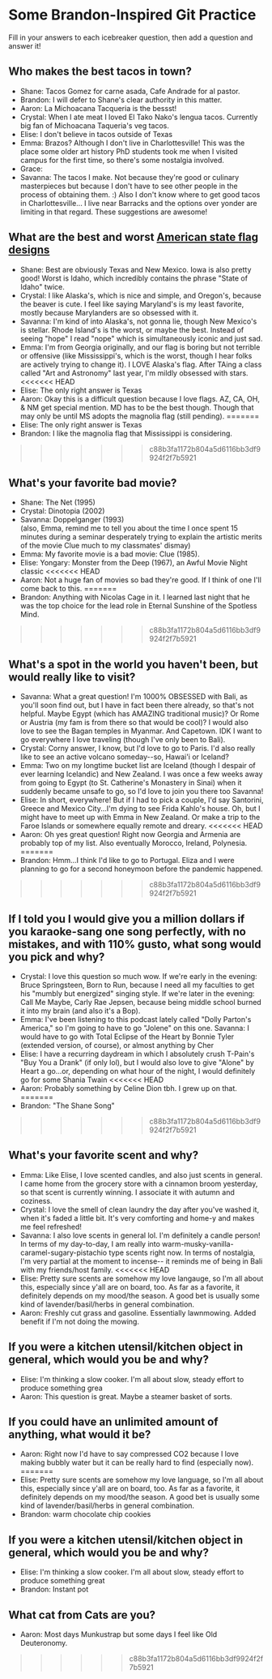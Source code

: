 # Some Brandon-Inspired Git Practice
Fill in your answers to each icebreaker question, then add a question and answer it!

## Who makes the best tacos in town?
* Shane: Tacos Gomez for carne asada, Cafe Andrade for al pastor.
* Brandon: I will defer to Shane's clear authority in this matter.
* Aaron: La Michoacana Tacqueria is the bessst! 
* Crystal: When I ate meat I loved El Tako Nako's lengua tacos. Currently big fan of Michoacana Taqueria's veg tacos.
* Elise: I don't believe in tacos outside of Texas
* Emma: Brazos? Although I don't live in Charlottesville! This was the place some older art history PhD students took me when I visited campus for the first time, so there's some nostalgia involved. 
* Grace: 
* Savanna: The tacos I make. Not because they're good or culinary masterpieces but because I don't have to see other people in the process of obtaining them. :) Also I don't know where to get good tacos in Charlottesville... I live near Barracks and the options over yonder are limiting in that regard. These suggestions are awesome!

## What are the best and worst [American state flag designs](https://en.wikipedia.org/wiki/Flags_of_the_U.S._states_and_territories)
* Shane: Best are obviously Texas and New Mexico. Iowa is also pretty good! Worst is Idaho, which incredibly contains the phrase "State of Idaho" twice.
* Crystal: I like Alaska's, which is nice and simple, and Oregon's, because the beaver is cute. I feel like saying Maryland's is my least favorite, mostly because  Marylanders are so obsessed with it.
* Savanna: I'm kind of into Alaska's, not gonna lie, though New Mexico's is stellar. Rhode Island's is the worst, or maybe the best. Instead of seeing "hope" I read "nope" which is simultaneously iconic and just sad. 
* Emma: I'm from Georgia originally, and our flag is boring but not terrible or offensive (like Mississippi's, which is the worst, though I hear folks are actively trying to change it). I LOVE Alaska's flag. After TAing a class called "Art and Astronomy" last year, I'm mildly obsessed with stars.
<<<<<<< HEAD
* Elise: The only right answer is Texas
* Aaron: Okay this is a difficult question because I love flags. AZ, CA, OH, & NM get special mention. MD has to be the best though. Though that may only be until MS adopts the magnolia flag (still pending). 
=======
* Elise: The only right answer is Texas 
* Brandon: I like the magnolia flag that Mississippi is considering.
>>>>>>> c88b3fa1172b804a5d6116bb3df9924f2f7b5921
## What's your favorite bad movie?
* Shane: The Net (1995)
* Crystal: Dinotopia (2002)
* Savanna: Doppelganger (1993)    
(also, Emma, remind me to tell you about the time I once spent 15 minutes during a seminar desperately trying to explain the artistic merits of the movie Clue much to my classmates' dismay)
* Emma: My favorite movie is a bad movie: Clue (1985).
* Elise: Yongary: Monster from the Deep (1967), an Awful Movie Night classic
<<<<<<< HEAD
* Aaron: Not a huge fan of movies so bad they're good. If I think of one I'll come back to this. 
=======
* Brandon: Anything with Nicolas Cage in it. I learned last night that he was the top choice for the lead role in Eternal Sunshine of the Spotless Mind. 
>>>>>>> c88b3fa1172b804a5d6116bb3df9924f2f7b5921
## What's a spot in the world you haven't been, but would really like to visit?
* Savanna: What a great question! I'm 1000% OBSESSED with Bali, as you'll soon find out, but I have in fact been there already, so that's not helpful. Maybe Egypt (which has AMAZING traditional music)? Or Rome or Austria (my fam is from there so that would be cool)? I would also love to see the Bagan temples in Myanmar. And Capetown. IDK I want to go everywhere I love traveling (though I've only been to Bali).
* Crystal: Corny answer, I know, but I'd love to go to Paris. I'd also really like to see an active volcano someday--so, Hawai'i or Iceland?
* Emma: Two on my longtime bucket list are Iceland (though I despair of ever learning Icelandic) and New Zealand. I was once a few weeks away from going to Egypt (to St. Catherine's Monastery in Sinai) when it suddenly became unsafe to go, so I'd love to join you there too Savanna!
* Elise: In short, everywhere!  But if I had to pick a couple, I'd say Santorini, Greece and Mexico City...I'm dying to see Frida Kahlo's house.  Oh, but I might have to meet up with Emma in New Zealand.  Or make a trip to the Faroe Islands or somewhere equally remote and dreary. 
<<<<<<< HEAD
* Aaron: Oh yes great question! Right now Georgia and Armenia are probably top of my list. Also eventually Morocco, Ireland, Polynesia. 
=======
* Brandon: Hmm…I think I'd like to go to Portugal. Eliza and I were planning to go for a second honeymoon before the pandemic happened.

>>>>>>> c88b3fa1172b804a5d6116bb3df9924f2f7b5921
## If I told you I would give you a million dollars if you karaoke-sang one song perfectly, with no mistakes, and with 110% gusto, what song would you pick and why? 
* Crystal: I love this question so much wow. If we're early in the evening: Bruce Springsteen, Born to Run, because I need all my faculties to get his "mumbly but energized" singing style. If we're later in the evening: Call Me Maybe, Carly Rae Jepsen, because being middle school burned it into my brain (and also it's a Bop).
* Emma: I've been listening to this podcast lately called "Dolly Parton's America," so I'm going to have to go "Jolene" on this one.
Savanna: I would have to go with Total Eclipse of the Heart by Bonnie Tyler (extended version, of course), or almost anything by Cher
* Elise: I have a recurring daydream in which I absolutely crush T-Pain's "Buy You a Drank" (if only lol), but I would also love to give "Alone" by Heart a go...or, depending on what hour of the night, I would definitely go for some Shania Twain
<<<<<<< HEAD
* Aaron: Probably something by Celine Dion tbh. I grew up on that. 
=======
* Brandon: "The Shane Song"
>>>>>>> c88b3fa1172b804a5d6116bb3df9924f2f7b5921
## What's your favorite scent and why?
* Emma: Like Elise, I love scented candles, and also just scents in general. I came home from the grocery store with a cinnamon broom yesterday, so that scent is currently winning. I associate it with autumn and coziness. 
* Crystal: I love the smell of clean laundry the day after you've washed it, when it's faded a little bit. It's very comforting and home-y and makes me feel refreshed!
* Savanna: I also love scents in general lol. I'm definitely a candle person! In terms of my day-to-day, I am really into warm-musky-vanilla-caramel-sugary-pistachio type scents right now. In terms of nostalgia, I'm very partial at the moment to incense-- it reminds me of being in Bali with my friends/host family.
<<<<<<< HEAD
* Elise: Pretty sure scents are somehow my love langauge, so I'm all about this, especially since y'all are on board, too.  As far as a favorite, it definitely depends on my mood/the season.  A good bet is usually some kind of lavender/basil/herbs in general combination. 
* Aaron: Freshly cut grass and gasoline. Essentially lawnmowing. Added benefit if I'm not doing the mowing. 
## If you were a kitchen utensil/kitchen object in general, which would you be and why? 
* Elise: I'm thinking a slow cooker.  I'm all about slow, steady effort to produce something grea
* Aaron: This question is great. Maybe a steamer basket of sorts. 

## If you could have an unlimited amount of anything, what would it be? 
* Aaron: Right now I'd have to say compressed CO2 because I love making bubbly water but it can be really hard to find (especially now). 
=======
* Elise: Pretty sure scents are somehow my love language, so I'm all about this, especially since y'all are on board, too.  As far as a favorite, it definitely depends on my mood/the season.  A good bet is usually some kind of lavender/basil/herbs in general combination. 
* Brandon: warm chocolate chip cookies
## If you were a kitchen utensil/kitchen object in general, which would you be and why? 
* Elise: I'm thinking a slow cooker.  I'm all about slow, steady effort to produce something great
* Brandon: Instant pot
## What cat from Cats are you?
* Aaron: Most days Munkustrap but some days I feel like Old Deuteronomy.

>>>>>> c88b3fa1172b804a5d6116bb3df9924f2f7b5921
